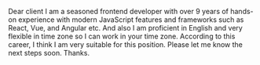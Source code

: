 Dear client
I am a seasoned frontend developer with over 9 years of hands-on experience with modern JavaScript features and frameworks such as React, Vue, and Angular etc.
And also I am proficient in English and very flexible in time zone so I can work in your time zone.
According to this career, I think I am very suitable for this position.
Please let me know the next steps soon.
Thanks.
